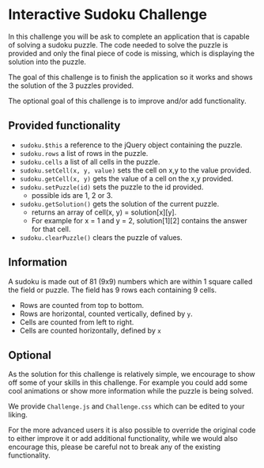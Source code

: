 ﻿# Interactive Sudoku Challenge
In this challenge you will be ask to complete an application that is capable of solving a sudoku puzzle.
The code needed to solve the puzzle is provided and only the final piece of code is missing, which is displaying the solution into the puzzle.

The goal of this challenge is to finish the application so it works and shows the solution of the 3 puzzles provided.

The optional goal of this challenge is to improve and/or add functionality.

## Provided functionality
- ``sudoku.$this`` a reference to the jQuery object containing the puzzle.
- ``sudoku.rows`` a list of rows in the puzzle.
- ``sudoku.cells`` a list of all cells in the puzzle.
- ``sudoku.setCell(x, y, value)`` sets the cell on x,y to the value provided.
- ``sudoku.getCell(x, y)`` gets the value of a cell on the x,y provided.
- ``sudoku.setPuzzle(id)`` sets the puzzle to the id provided.
    - possible ids are 1, 2 or 3.
- ``sudoku.getSolution()`` gets the solution of the current puzzle.
    - returns an array of cell(x, y) = solution[x][y]. 
    - For example for x = 1 and y = 2, solution[1][2] contains the answer for that cell.
- ``sudoku.clearPuzzle()`` clears the puzzle of values.

## Information
A sudoku is made out of 81 (9x9) numbers which are within 1 square called the field or puzzle. The field has 9 rows each containing 9 cells.

- Rows are counted from top to bottom.
- Rows are horizontal, counted vertically, defined by ``y``.
- Cells are counted from left to right.
- Cells are counted horizontally, defined by ``x``

## Optional
As the solution for this challenge is relatively simple, we encourage to show off some of your skills in this challenge. For example you could add some cool animations or show more information while the puzzle is being solved.

We provide ``Challenge.js`` and ``Challenge.css`` which can be edited to your liking.

For the more advanced users it is also possible to override the original code to either improve it or add additional functionality, while we would also encourage this, please be careful not to break any of the existing functionality. 
